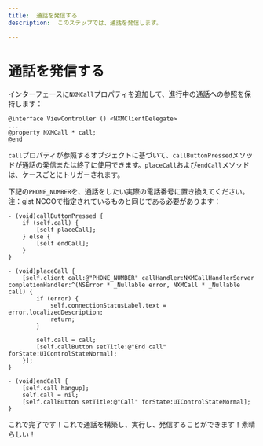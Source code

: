 ```yaml
---
title:  通話を発信する
description:  このステップでは、通話を発信します。

---
```


通話を発信する
=======

インターフェースに`NXMCall`プロパティを追加して、進行中の通話への参照を保持します：

```objective_c
@interface ViewController () <NXMClientDelegate>
...
@property NXMCall * call;
@end
```

`call`プロパティが参照するオブジェクトに基づいて、`callButtonPressed`メソッドが通話の発信または終了に使用できます。`placeCall`および`endCall`メソッドは、ケースごとにトリガーされます。

下記の`PHONE_NUMBER`を、通話をしたい実際の電話番号に置き換えてください。注：gist NCCOで指定されているものと同じである必要があります：

```objective_c
- (void)callButtonPressed {
    if (self.call) {
        [self placeCall];
    } else {
        [self endCall];
    }
}

- (void)placeCall {
    [self.client call:@"PHONE_NUMBER" callHandler:NXMCallHandlerServer completionHandler:^(NSError * _Nullable error, NXMCall * _Nullable call) {
        if (error) {
            self.connectionStatusLabel.text = error.localizedDescription;
            return;
        }
        
        self.call = call;
        [self.callButton setTitle:@"End call" forState:UIControlStateNormal];
    }];
}

- (void)endCall {
    [self.call hangup];
    self.call = nil;
    [self.callButton setTitle:@"Call" forState:UIControlStateNormal];
}
```

これで完了です！これで通話を構築し、実行し、発信することができます！素晴らしい！

